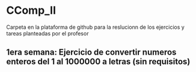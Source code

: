 # CComp_II
Carpeta en la plataforma de github para la reslucionn de los ejercicios y tareas planteadas por el profesor
## 1era semana: Ejercicio de convertir numeros enteros del 1 al 1000000 a letras (sin requisitos)
